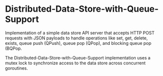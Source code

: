 # Distributed-Data-Store-with-Queue-Support
Implementation of a simple data store API server that accepts HTTP POST requests with JSON payloads to handle operations like set, get, delete, exists, queue push (QPush), queue pop (QPop), and blocking queue pop (BQPop.

The  Distributed-Data-Store-with-Queue-Support implementation uses a mutex lock to synchronize access to the data store across concurrent goroutines. 

